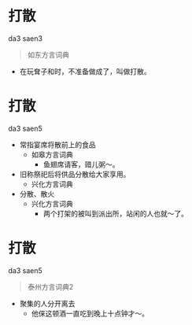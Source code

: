 # 打散
da3 saen3
> 如东方言词典
- 在玩耷子和时，不准备做成了，叫做打散。

# 打散
da3 saen5
+ 常指宴席将散前上的食品
  * 如皋方言词典
    - 鱼翅席请客，䜺儿粥～。
+ 旧称祭祀后将供品分散给大家享用。
  * 兴化方言词典
+ 分散、散火
  * 兴化方言词典
    - 两个打架的被叫到派出所，站闲的人也就～了。


# 打散
da3 saen5
> 泰州方言词典2
- 聚集的人分开离去
  - 他俫这顿酒一直吃到晚上十点钟才～。